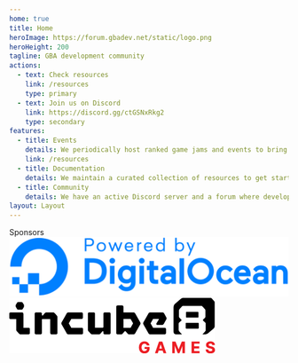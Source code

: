 ```yaml
---
home: true
title: Home
heroImage: https://forum.gbadev.net/static/logo.png
heroHeight: 200
tagline: GBA development community
actions:
  - text: Check resources
    link: /resources
    type: primary
  - text: Join us on Discord
    link: https://discord.gg/ctGSNxRkg2
    type: secondary
features:
  - title: Events
    details: We periodically host ranked game jams and events to bring together the community, such as the GBA Jam 2021 and the GBA Jam 2022.
    link: /resources
  - title: Documentation
    details: We maintain a curated collection of resources to get started with gba development and we're writing new tutorials and documentation.
  - title: Community
    details: We have an active Discord server and a forum where developers hang out, help each other and share what they are working on.
layout: Layout
---
```


<div class="my-footer">
        Sponsors <br />
        <a href="https://www.digitalocean.com/" target="_blank"
          ><img
            class="sponsor_logo"
            src="./.vuepress/public/images/DO_Powered_by_Badge_blue.svg"
        /></a>
        <a
          href="https://incube8games.com/"
          target="_blank"
          alt="Incube8 Games - Physical Retro Gaming Publisher"
          ><img
            alt="Incube8 Games - Physical Retro Gaming Publisher"
            class="sponsor_logo incube8"
            src="./.vuepress/public/images/Incube8-Games-Logo.png"
        /></a>
      </div>
